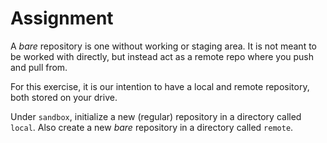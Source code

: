 # Assignment

A *bare* repository is one without working or staging area.
It is not meant to be worked with directly, but instead
act as a remote repo where you push and pull from.

For this exercise, it is our intention to have a
local and remote repository, both stored on your drive.

Under `sandbox`, initialize a new (regular) repository in a directory called `local`.
Also create a new *bare* repository in a directory called `remote`.
